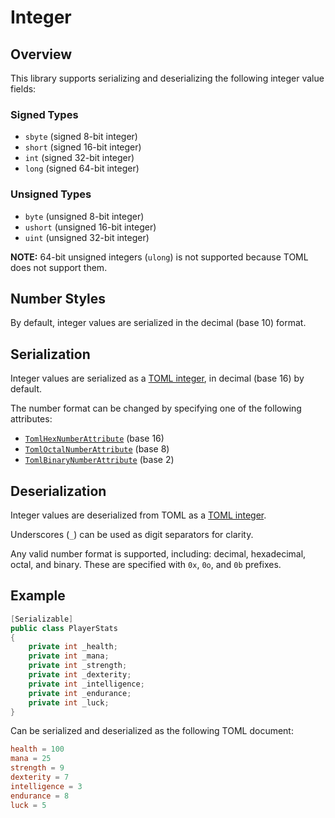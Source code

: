 # Integer

## Overview

This library supports serializing and deserializing the following integer value fields:

### Signed Types

- `sbyte` (signed 8-bit integer)
- `short` (signed 16-bit integer)
- `int` (signed 32-bit integer)
- `long` (signed 64-bit integer)

### Unsigned Types

- `byte` (unsigned 8-bit integer)
- `ushort` (unsigned 16-bit integer)
- `uint` (unsigned 32-bit integer)

**NOTE:** 64-bit unsigned integers (`ulong`) is not supported because TOML does not support them.

## Number Styles

By default, integer values are serialized in the decimal (base 10) format.

## Serialization

Integer values are serialized as a [TOML integer](https://toml.io/en/v1.0.0#integer), in decimal (base 16) by default.

The number format can be changed by specifying one of the following attributes:

- [`TomlHexNumberAttribute`](../attributes/toml-hex-number-attribute.md) (base 16)
- [`TomlOctalNumberAttribute`](../attributes/toml-octal-number-attribute.md) (base 8)
- [`TomlBinaryNumberAttribute`](../attributes/toml-binary-number-attribute.md) (base 2)

## Deserialization

Integer values are deserialized from TOML as a [TOML integer](https://toml.io/en/v1.0.0#integer).

Underscores (`_`) can be used as digit separators for clarity.

Any valid number format is supported, including: decimal, hexadecimal, octal, and binary. These are specified with `0x`, `0o`, and `0b` prefixes.

## Example

```csharp
[Serializable]
public class PlayerStats
{
    private int _health;
    private int _mana;
    private int _strength;
    private int _dexterity;
    private int _intelligence;
    private int _endurance;
    private int _luck;
}
```

Can be serialized and deserialized as the following TOML document:

```toml
health = 100
mana = 25
strength = 9
dexterity = 7
intelligence = 3
endurance = 8
luck = 5
```
